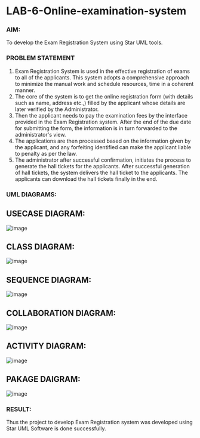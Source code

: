 # LAB-6-Online-examination-system
### AIM:
To develop the Exam Registration System using Star UML tools.
### PROBLEM STATEMENT
1. Exam Registration System is used in the effective registration of exams to all of the
applicants. This system adopts a comprehensive approach to minimize the manual work and
schedule resources, time in a coherent manner.
2. The core of the system is to get the online registration form (with details such as name,
address etc.,) filled by the applicant whose details are later verified by the Administrator.
3. Then the applicant needs to pay the examination fees by the interface provided in the
Exam Registration system. After the end of the due date for submitting the form, the
information is in turn forwarded to the administrator's view.
4. The applications are then processed based on the information given by the applicant,
and any forfeiting identified can make the applicant liable to penalty as per the law.
5. The administrator after successful confirmation, initiates the process to generate the
hall tickets for the applicants. After successful generation of hall tickets, the system delivers
the hall ticket to the applicants. The applicants can download the hall tickets finally in the end.
### UML DIAGRAMS:
## USECASE DIAGRAM:
![image](https://github.com/user-attachments/assets/8e8bf5e5-ce62-4137-a4a8-1c71321153dd)

## CLASS DIAGRAM:
![image](https://github.com/user-attachments/assets/3d750f02-4b70-4af9-acdc-88c8eea67489)

## SEQUENCE DIAGRAM:
![image](https://github.com/user-attachments/assets/c70f41f5-7431-4593-9d3c-2da6016a2ea5)

## COLLABORATION DIAGRAM:
![image](https://github.com/user-attachments/assets/7de1d3be-f106-4ee8-9328-a6c95ee547f0)

## ACTIVITY DIAGRAM:
![image](https://github.com/user-attachments/assets/5448f5d4-a1bc-47a8-804f-391c6b33c278)

## PAKAGE DAIGRAM:
![image](https://github.com/user-attachments/assets/086dac5f-e84b-4d2b-b862-f43e334adf75)


### RESULT:
Thus the project to develop Exam Registration system was developed using Star UML
Software is done successfully.
